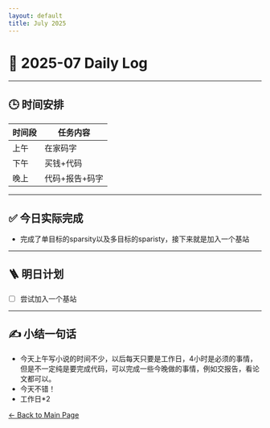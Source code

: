 ```yaml
---
layout: default
title: July 2025
---
```


# 📅 2025-07  Daily Log



---
## 🕒 时间安排

| 时间段 | 任务内容 |
|--------|----------| 
| 上午 | 在家码字|
| 下午 | 买钱+代码| 
| 晚上 | 代码+报告+码字 |



---

## ✅ 今日实际完成

- 完成了单目标的sparsity以及多目标的sparisty，接下来就是加入一个基站 
---


## 🪜 明日计划
- [ ] 尝试加入一个基站



---

## ✍️ 小结一句话
- 今天上午写小说的时间不少，以后每天只要是工作日，4小时是必须的事情，但是不一定纯是要完成代码，可以完成一些今晚做的事情，例如交报告，看论文都可以。
- 今天不错！
- 工作日*2


[← Back to Main Page](/index.md)
 

